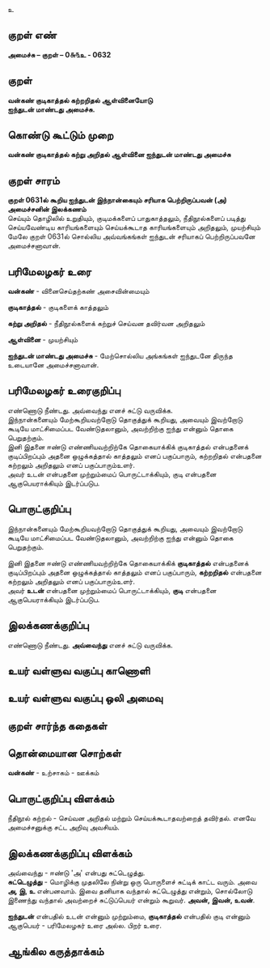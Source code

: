 உ

## குறள் எண் 

**அமைச்சு – குறள் – 0௬௩உ - 0632**  

## குறள் 

**வன்கண் குடிகாத்தல் கற்றறிதல் ஆள்வினையோடு  
ஐந்துடன் மாண்டது அமைச்சு.**  

## கொண்டு கூட்டும் முறை

**வன்கண் குடிகாத்தல் கற்று அறிதல் ஆள்வினை ஐந்துடன் மாண்டது அமைச்சு**

## குறள் சாரம் 

**குறள் 0631ல் கூறிய ஐந்துடன் இந்நான்கையும் சரியாக பெற்றிருப்பவன் (அ) அமைச்சனின் இலக்கணம்**  
செய்யும் தொழிலில் உறுதியும், குடிமக்களைப் பாதுகாத்தலும், நீதிநூல்களைப் படித்து செய்யவேண்டிய காரியங்களையும் செய்யக்கூடாத காரியங்களையும் அறிதலும், முயற்சியும் மேலே குறள் 0631ல் சொல்லிய அவ்வங்கங்கள் ஐந்துடன் சரியாகப் பெற்றிருப்பவனே அமைச்சனாவான்.  

## பரிமேலழகர் உரை

**வன்கண்** - வினைசெய்தற்கண் அசைவின்மையும்  

**குடிகாத்தல்** - குடிகளைக் காத்தலும்  

**கற்று அறிதல்** - நீதிநூல்களைக் கற்றுச் செய்வன தவிர்வன அறிதலும்  

**ஆள்வினை** - முயற்சியும்  

**ஐந்துடன் மாண்டது அமைச்சு** - மேற்சொல்லிய அங்கங்கள் ஐந்துடனே திருந்த உடையானே அமைச்சனாவான். 

## பரிமேலழகர் உரைகுறிப்பு   

எண்ணொடு நீண்டது. அவ்வைந்து எனச் சுட்டு வருவிக்க.  
இந்நான்கனையும் மேற்கூறியவற்றோடு தொகுத்துக் கூறியது, அவையும் இவற்றோடு கூடியே மாட்சிமைப்பட வேண்டுதலானும், அவற்றிற்கு ஐந்து என்னும் தொகை பெறுதற்கும்.  
இனி இதனை ஈண்டு எண்ணியவற்றிற்கே தொகையாக்கிக் குடிகாத்தல் என்பதனைக் குடிப்பிறப்பும் அதனை ஒழுக்கத்தால் காத்தலும் எனப் பகுப்பாரும், கற்றறிதல் என்பதனை கற்றலும் அறிதலும் எனப் பகுப்பாரும்உளர்.  
அவர் உடன் என்பதனை முற்றும்மைப் பொருட்டாக்கியும், குடி என்பதனை ஆகுபெயராக்கியும் இடர்ப்படுப.    

## பொருட்குறிப்பு 

இந்நான்கனையும் மேற்கூறியவற்றோடு தொகுத்துக் கூறியது, அவையும் இவற்றோடு கூடியே மாட்சிமைப்பட வேண்டுதலானும், அவற்றிற்கு ஐந்து என்னும் தொகை பெறுதற்கும்.  

இனி இதனை ஈண்டு எண்ணியவற்றிற்கே தொகையாக்கிக் **குடிகாத்தல்** என்பதனைக் குடிப்பிறப்பும் அதனை ஒழுக்கத்தால் காத்தலும் எனப் பகுப்பாரும், **கற்றறிதல்** என்பதனை கற்றலும் அறிதலும் எனப் பகுப்பாரும்உளர்.  
அவர் **உடன்** என்பதனை முற்றும்மைப் பொருட்டாக்கியும், **குடி** என்பதனை ஆகுபெயராக்கியும் இடர்ப்படுப.   

## இலக்கணக்குறிப்பு  

எண்ணொடு நீண்டது. **அவ்வைந்து** எனச் சுட்டு வருவிக்க.   

## உயர் வள்ளுவ வகுப்பு காணொளி


## உயர் வள்ளுவ வகுப்பு ஒலி அமைவு 

 
## குறள் சார்ந்த கதைகள் 


## தொன்மையான சொற்கள்

**வன்கண்** - உற்சாகம் - ஊக்கம்  

## பொருட்குறிப்பு விளக்கம்

நீதிநூல் கற்றல் - செய்வன அறிதல் மற்றும் செய்யக்கூடாதவற்றைத் தவிர்தல். எனவே அமைச்சனுக்கு சட்ட அறிவு அவசியம். 

## இலக்கணக்குறிப்பு விளக்கம்

அவ்வைந்து - ஈண்டு 'அ' என்பது சுட்டெழுத்து.   
**சுட்டெழுத்து** - மொழிக்கு முதலிலே நின்று ஒரு பொருளைச் சுட்டிக் காட்ட வரும். அவை **அ, இ, உ** என்பனவாம். இவை தனியாக வந்தால் சுட்டெழுத்து என்றும், சொல்லோடு இணைந்து வந்தால் அவற்றைச் சுட்டுப்பெயர் என்றும் கூறுவர். **அவன், இவன், உவன்**.  

**ஐந்துடன்** என்பதில் உடன் என்னும் முற்றும்மை, **குடிகாத்தல்** என்பதில் குடி என்னும் ஆகுபெயர் - பரிமேலழகர் உரை அல்ல. பிறர் உரை. 

## ஆங்கில கருத்தாக்கம் 


